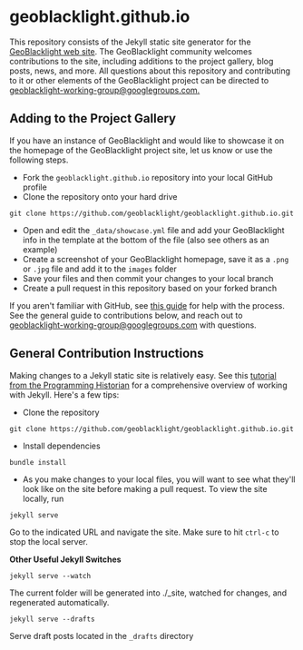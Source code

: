 # geoblacklight.github.io
This repository consists of the Jekyll static site generator for the [GeoBlacklight web site](http://geoblacklight.org). The GeoBlacklight community welcomes contributions to the site, including additions to the project gallery, blog posts, news, and more. All questions about this repository and contributing to it or other elements of the GeoBlacklight project can be directed to [geoblacklight-working-group@googlegroups.com.](mailto:geoblacklight-working-group@googlegroups.com)

## Adding to the Project Gallery
If you have an instance of GeoBlacklight and would like to showcase it on the homepage of the GeoBlacklight project site, let us know or use the following steps.

- Fork the `geoblacklight.github.io` repository into your local GitHub profile
- Clone the repository onto your hard drive
```
git clone https://github.com/geoblacklight/geoblacklight.github.io.git
```
- Open and edit the `_data/showcase.yml` file and add your GeoBlacklight info in the template at the bottom of the file (also see others as an example)
- Create a screenshot of your GeoBlacklight homepage, save it as a `.png` or `.jpg` file and add it to the `images` folder
- Save your files and then commit your changes to your local branch
- Create a pull request in this repository based on your forked branch

If you aren't familiar with GitHub, see [this guide](https://help.github.com/en/enterprise/2.16/user/github/collaborating-with-issues-and-pull-requests/creating-a-pull-request-from-a-fork) for help with the process. See the general guide to contributions below, and reach out to [geoblacklight-working-group@googlegroups.com](mailto:geoblacklight-working-group@googlegroups.com) with questions.

## General Contribution Instructions

Making changes to a Jekyll static site is relatively easy. See this [tutorial from the Programming Historian](https://programminghistorian.org/en/lessons/building-static-sites-with-jekyll-github-pages) for a comprehensive overview of working with Jekyll. Here's a few tips:

- Clone the repository
```
git clone https://github.com/geoblacklight/geoblacklight.github.io.git
```
- Install dependencies
```
bundle install
```
- As you make changes to your local files, you will want to see what they'll look like on the site before making a pull request. To view the site locally, run
```
jekyll serve
```
Go to the indicated URL and navigate the site. Make sure to hit `ctrl-c` to stop the local server.

**Other Useful Jekyll Switches**

```
jekyll serve --watch
```
The current folder will be generated into ./_site, watched for changes, and regenerated automatically.

```
jekyll serve --drafts
```

Serve draft posts located in the `_drafts` directory
